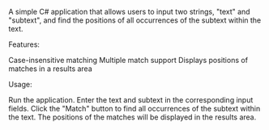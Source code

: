 A simple C# application that allows users to input two strings, "text" and "subtext", and find the positions of all occurrences of the subtext within the text.

Features:

Case-insensitive matching
Multiple match support
Displays positions of matches in a results area

Usage:

Run the application.
Enter the text and subtext in the corresponding input fields.
Click the "Match" button to find all occurrences of the subtext within the text.
The positions of the matches will be displayed in the results area.
